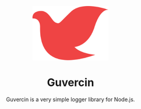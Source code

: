 <p align="center">
  <img src="../guvercin.svg" width="200">
</p>

<h1 align="center">
Guvercin
</h1>

<p align="center">
Guvercin is a very simple logger library for Node.js.
<p>
